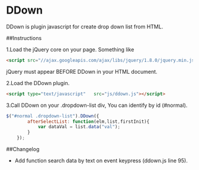 DDown
=======

DDown is plugin javascript for create drop down list from HTML.

##Instructions

1.Load the jQuery core on your page. Something like
```html
<script src="//ajax.googleapis.com/ajax/libs/jquery/1.8.0/jquery.min.js" type="text/javascript"></script>
```

jQuery must appear BEFORE DDown in your HTML document. 

2.Load the DDown plugin.
```html
<script type="text/javascript"   src="js/ddown.js"></script> 
```

3.Call DDown on your .dropdown-list div, You can identify by id (#normal).
```javascript
$("#normal .dropdown-list").DDown({
        afterSelectList: function(elm,list,firstInit){
            var dataVal = list.data("val"); 
        }
    });
```

##Changelog

- Add function search data by text on event keypress (ddown.js line 95).